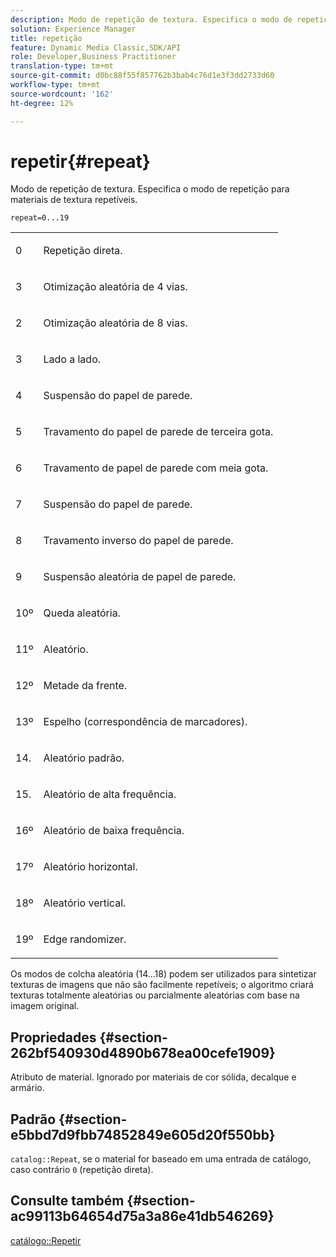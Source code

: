 ```yaml
---
description: Modo de repetição de textura. Especifica o modo de repetição para materiais de textura repetíveis.
solution: Experience Manager
title: repetição
feature: Dynamic Media Classic,SDK/API
role: Developer,Business Practitioner
translation-type: tm+mt
source-git-commit: d0bc88f55f857762b3bab4c76d1e3f3dd2733d60
workflow-type: tm+mt
source-wordcount: '162'
ht-degree: 12%

---
```



# repetir{#repeat}

Modo de repetição de textura. Especifica o modo de repetição para materiais de textura repetíveis.

`repeat=0...19`

<table id="simpletable_0D54E62EAF50482A95EDE166D0645D9E"> 
 <tr class="strow"> 
  <td class="stentry"> <p>0 </p> </td> 
  <td class="stentry"> <p>Repetição direta. </p> </td> 
 </tr> 
 <tr class="strow"> 
  <td class="stentry"> <p>3 </p> </td> 
  <td class="stentry"> <p>Otimização aleatória de 4 vias. </p> </td> 
 </tr> 
 <tr class="strow"> 
  <td class="stentry"> <p>2 </p> </td> 
  <td class="stentry"> <p>Otimização aleatória de 8 vias. </p> </td> 
 </tr> 
 <tr class="strow"> 
  <td class="stentry"> <p>3 </p> </td> 
  <td class="stentry"> <p>Lado a lado. </p> </td> 
 </tr> 
 <tr class="strow"> 
  <td class="stentry"> <p>4 </p> </td> 
  <td class="stentry"> <p>Suspensão do papel de parede. </p> </td> 
 </tr> 
 <tr class="strow"> 
  <td class="stentry"> <p>5 </p> </td> 
  <td class="stentry"> <p>Travamento do papel de parede de terceira gota. </p> </td> 
 </tr> 
 <tr class="strow"> 
  <td class="stentry"> <p>6 </p> </td> 
  <td class="stentry"> <p>Travamento de papel de parede com meia gota. </p> </td> 
 </tr> 
 <tr class="strow"> 
  <td class="stentry"> <p>7 </p> </td> 
  <td class="stentry"> <p>Suspensão do papel de parede. </p> </td> 
 </tr> 
 <tr class="strow"> 
  <td class="stentry"> <p>8 </p> </td> 
  <td class="stentry"> <p>Travamento inverso do papel de parede. </p> </td> 
 </tr> 
 <tr class="strow"> 
  <td class="stentry"> <p>9 </p> </td> 
  <td class="stentry"> <p>Suspensão aleatória de papel de parede. </p> </td> 
 </tr> 
 <tr class="strow"> 
  <td class="stentry"> <p>10º </p> </td> 
  <td class="stentry"> <p>Queda aleatória. </p> </td> 
 </tr> 
 <tr class="strow"> 
  <td class="stentry"> <p>11º </p> </td> 
  <td class="stentry"> <p>Aleatório. </p> </td> 
 </tr> 
 <tr class="strow"> 
  <td class="stentry"> <p>12º </p> </td> 
  <td class="stentry"> <p>Metade da frente. </p> </td> 
 </tr> 
 <tr class="strow"> 
  <td class="stentry"> <p>13º </p> </td> 
  <td class="stentry"> <p>Espelho (correspondência de marcadores). </p> </td> 
 </tr> 
 <tr class="strow"> 
  <td class="stentry"> <p>14. </p> </td> 
  <td class="stentry"> <p>Aleatório padrão. </p> </td> 
 </tr> 
 <tr class="strow"> 
  <td class="stentry"> <p>15. </p> </td> 
  <td class="stentry"> <p>Aleatório de alta frequência. </p> </td> 
 </tr> 
 <tr class="strow"> 
  <td class="stentry"> <p>16º </p> </td> 
  <td class="stentry"> <p>Aleatório de baixa frequência. </p> </td> 
 </tr> 
 <tr class="strow"> 
  <td class="stentry"> <p>17º </p> </td> 
  <td class="stentry"> <p>Aleatório horizontal. </p> </td> 
 </tr> 
 <tr class="strow"> 
  <td class="stentry"> <p>18º </p> </td> 
  <td class="stentry"> <p>Aleatório vertical. </p> </td> 
 </tr> 
 <tr class="strow"> 
  <td class="stentry"> <p>19º </p> </td> 
  <td class="stentry"> <p>Edge randomizer. </p> </td> 
 </tr> 
</table>

Os modos de colcha aleatória (14...18) podem ser utilizados para sintetizar texturas de imagens que não são facilmente repetíveis; o algoritmo criará texturas totalmente aleatórias ou parcialmente aleatórias com base na imagem original.

## Propriedades {#section-262bf540930d4890b678ea00cefe1909}

Atributo de material. Ignorado por materiais de cor sólida, decalque e armário.

## Padrão {#section-e5bbd7d9fbb74852849e605d20f550bb}

`catalog::Repeat`, se o material for baseado em uma entrada de catálogo, caso contrário  `0` (repetição direta).

## Consulte também {#section-ac99113b64654d75a3a86e41db546269}

[catálogo::Repetir](../../../../../ir-api/material-cat/image-rendering-api-ref/c-ir-material-catalog/c-ir-material-data-reference/r-ir-cat-repeat.md#reference-20e149211e1f4e8285db5ecb83c1902e)
